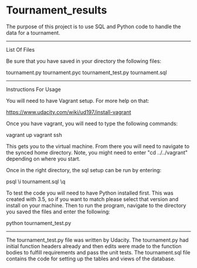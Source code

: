 # Tournament_results

The purpose of this project is to use SQL and Python code to 
handle the data for a tournament.

-------------------------------------------------------------------

List Of Files

Be sure that you have saved in your directory the following files:

tournament.py
tournament.pyc
tournament_test.py
tournament.sql


-------------------------------------------------------------------

Instructions For Usage

You will need to have Vagrant setup. For more help on that:

https://www.udacity.com/wiki/ud197/install-vagrant

Once you have vagrant, you will need to type the following commands:

vagrant up
vagrant ssh

This gets you to the virtual machine. From there you will need to 
navigate to the synced home directory. Note, you might need to enter
"cd ../../vagrant" depending on where you start.

Once in the right directory, the sql setup can be run by entering:

psql
\i tournament.sql
\q

To test the code you will need to have Python installed first. 
This was created with 3.5, so if you want to match please select 
that version and install on your machine. Then to run the program,
navigate to the directory you saved the files and enter the following:

python tournament_test.py

-------------------------------------------------------------------

The tournament_test.py file was written by Udacity. 
The tournament.py had initial function headers already and then
edits were made to the function bodies to fulfill requirements
and pass the unit tests. 
The tournament.sql file contains the code for setting up the 
tables and views of the database. 
